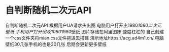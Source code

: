 # 自判断随机二次元API
自判断随机二次元API 根据用户UA请求头出图 
电脑用户打开出1980*1080二次元壁纸 手机用户打开出现1080*1980壁纸 图片存储在阿里图床 速度杠杠的
自己创建一个css文件夹将mian.css文件拖进去搭建
演示地址https://acg.ad4m1.cn/ 电脑壁纸30几张手机的也是30几张 后期会更新更多壁纸
